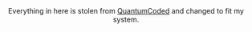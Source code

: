 <div style="text-align: center;">
  Everything in here is stolen from <a href="https://github.com/QuantumCoded/nixos/tree/master/flake-parts/libraries">QuantumCoded</a> and changed to fit my system.
</div>
